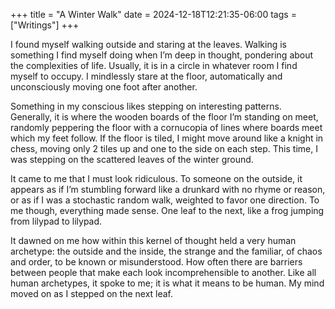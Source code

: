 +++
title = "A Winter Walk"
date = 2024-12-18T12:21:35-06:00
tags = ["Writings"]
+++

I found myself walking outside and staring at the leaves. Walking is something I find myself doing when I’m deep in thought, pondering about the complexities of life. Usually, it is in a circle in whatever room I find myself to occupy. I mindlessly stare at the floor, automatically and unconsciously moving one foot after another.

Something in my conscious likes stepping on interesting patterns. Generally, it is where the wooden boards of the floor I’m standing on meet, randomly peppering the floor with a cornucopia of lines where boards meet which my feet follow. If the floor is tiled, I might move around like a knight in chess, moving only 2 tiles up and one to the side on each step. This time, I was stepping on the scattered leaves of the winter ground.

It came to me that I must look ridiculous. To someone on the outside, it appears as if I’m stumbling forward like a drunkard with no rhyme or reason, or as if I was a stochastic random walk, weighted to favor one direction. To me though, everything made sense. One leaf to the next, like a frog jumping from lilypad to lilypad.

It dawned on me how within this kernel of thought held a very human archetype: the outside and the inside, the strange and the familiar, of chaos and order, to be known or misunderstood. How often there are barriers between people that make each look incomprehensible to another. Like all human archetypes, it spoke to me; it is what it means to be human. My mind moved on as I stepped on the next leaf.
